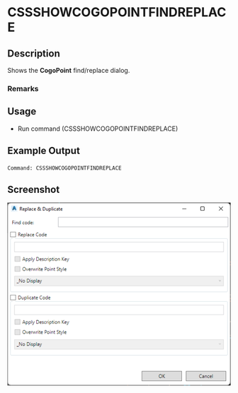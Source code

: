 # CSSSHOWCOGOPOINTFINDREPLACE

## Description

Shows the **CogoPoint** find/replace dialog.

### Remarks



## Usage

* Run command (CSSSHOWCOGOPOINTFINDREPLACE)

## Example Output

```
Command: CSSSHOWCOGOPOINTFINDREPLACE
```

## Screenshot

![Find and Replace](../../../images/screenshots/cogopointfindreplace.png)